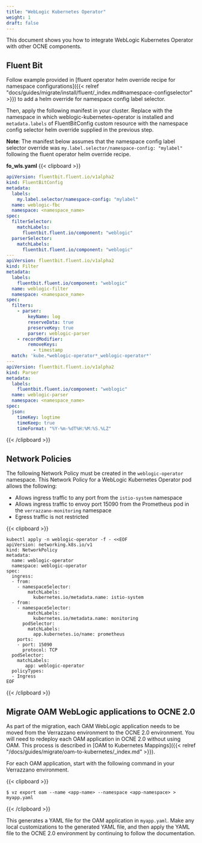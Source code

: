 ```yaml
---
title: "WebLogic Kubernetes Operator"
weight: 1
draft: false
---
```

This document shows you how to integrate WebLogic Kubernetes Operator with other OCNE components.

## Fluent Bit
Follow example provided in [fluent operator helm override recipe for namespace configurations]({{< relref "docs/guides/migrate/install/fluent/_index.md#namespace-configselector" >}}) to add a helm override for namespace config label selector.

Then, apply the following manifest in your cluster. Replace <namespace-name> with the namespace in which weblogic-kubernetes-operator is installed and `metadata.labels` of FluentBitConfig custom resource with the namespace config selector helm override supplied in the previous step.

**Note**: The manifest below assumes that the namespace config label selector override was `my.label.selector/namespace-config: "mylabel"` following the fluent operator helm override recipe.

**fo_wls.yaml**
{{< clipboard >}}
<div class="highlight">

```yaml
apiVersion: fluentbit.fluent.io/v1alpha2
kind: FluentBitConfig
metadata:
  labels:
    my.label.selector/namespace-config: "mylabel"  
  name: weblogic-fbc
  namespace: <namespace_name>
spec:
  filterSelector:
    matchLabels:
      fluentbit.fluent.io/component: "weblogic"
  parserSelector:
    matchLabels:
      fluentbit.fluent.io/component: "weblogic"
---
apiVersion: fluentbit.fluent.io/v1alpha2
kind: Filter
metadata:
  labels:
    fluentbit.fluent.io/component: "weblogic"
  name: weblogic-filter
  namespace: <namespace_name>
spec:
  filters:
    - parser:
        keyName: log
        reserveData: true
        preserveKey: true
        parser: weblogic-parser
    - recordModifier:
        removeKeys:
          - timestamp
  match: 'kube.*weblogic-operator*_weblogic-operator*'
---
apiVersion: fluentbit.fluent.io/v1alpha2
kind: Parser
metadata:
  labels:
    fluentbit.fluent.io/component: "weblogic"
  name: weblogic-parser
  namespace: <namespace_name>
spec:
  json:
    timeKey: logtime
    timeKeep: true
    timeFormat: "%Y-%m-%dT%H:%M:%S.%LZ"
```

</div>
{{< /clipboard >}}

## Network Policies
The following Network Policy must be created in the `weblogic-operator` namespace. This Network Policy for a WebLogic Kubernetes Operator pod allows the following:

- Allows ingress traffic to any port from the `istio-system` namespace
- Allows ingress traffic to envoy port 15090 from the Prometheus pod in the `verrazzano-monitoring` namespace
- Egress traffic is not restricted

{{< clipboard >}}
<div class="highlight">

```
kubectl apply -n weblogic-operator -f - <<EOF
apiVersion: networking.k8s.io/v1
kind: NetworkPolicy
metadata:
  name: weblogic-operator
  namespace: weblogic-operator
spec:
  ingress:
  - from:
    - namespaceSelector:
        matchLabels:
          kubernetes.io/metadata.name: istio-system
  - from:
    - namespaceSelector:
        matchLabels:
          kubernetes.io/metadata.name: monitoring
      podSelector:
        matchLabels:
          app.kubernetes.io/name: prometheus
    ports:
    - port: 15090
      protocol: TCP
  podSelector:
    matchLabels:
       app: weblogic-operator
  policyTypes:
  - Ingress
EOF
```
</div>
{{< /clipboard >}}

## Migrate OAM WebLogic applications to OCNE 2.0
As part of the migration, each OAM WebLogic application needs to be moved from the Verrazzano environment to the OCNE 2.0 environment. You will need to redeploy each OAM application in OCNE 2.0 without using OAM. This process is described in [OAM to Kubernetes Mappings]({{< relref "/docs/guides/migrate/oam-to-kubernetes/_index.md" >}}).

For each OAM application, start with the following command in your Verrazzano environment.

{{< clipboard >}}
<div class="highlight">

```
$ vz export oam --name <app-name> --namespace <app-namespace> > myapp.yaml
```
</div>
{{< /clipboard >}}

This generates a YAML file for the OAM application in `myapp.yaml`. Make any local customizations to the generated YAML file, and then apply the YAML file to the OCNE 2.0 environment by continuing to follow the documentation.
